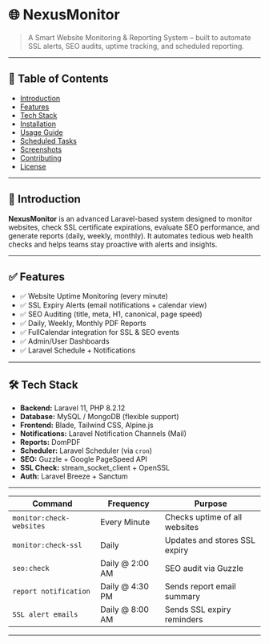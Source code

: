 # 🌐 NexusMonitor

> A Smart Website Monitoring & Reporting System – built to automate SSL alerts, SEO audits, uptime tracking, and scheduled reporting.

---

## 📌 Table of Contents

- [Introduction](#introduction)
- [Features](#features)
- [Tech Stack](#tech-stack)
- [Installation](#installation)
- [Usage Guide](#usage-guide)
- [Scheduled Tasks](#scheduled-tasks)
- [Screenshots](#screenshots)
- [Contributing](#contributing)
- [License](#license)

---

## 🚀 Introduction

**NexusMonitor** is an advanced Laravel-based system designed to monitor websites, check SSL certificate expirations, evaluate SEO performance, and generate reports (daily, weekly, monthly). It automates tedious web health checks and helps teams stay proactive with alerts and insights.

---

## ✅ Features

- ✅ Website Uptime Monitoring (every minute)
- ✅ SSL Expiry Alerts (email notifications + calendar view)
- ✅ SEO Auditing (title, meta, H1, canonical, page speed)
- ✅ Daily, Weekly, Monthly PDF Reports
- ✅ FullCalendar integration for SSL & SEO events
- ✅ Admin/User Dashboards
- ✅ Laravel Schedule + Notifications

---

## 🛠️ Tech Stack

- **Backend:** Laravel 11, PHP 8.2.12
- **Database:** MySQL / MongoDB (flexible support)
- **Frontend:** Blade, Tailwind CSS, Alpine.js
- **Notifications:** Laravel Notification Channels (Mail)
- **Reports:** DomPDF
- **Scheduler:** Laravel Scheduler (via `cron`)
- **SEO:** Guzzle + Google PageSpeed API
- **SSL Check:** stream_socket_client + OpenSSL
- **Auth:** Laravel Breeze + Sanctum

---

| Command                  | Frequency       | Purpose                       |
| ------------------------ | --------------- | ----------------------------- |
| `monitor:check-websites` | Every Minute    | Checks uptime of all websites |
| `monitor:check-ssl`      | Daily           | Updates and stores SSL expiry |
| `seo:check`              | Daily @ 2:00 AM | SEO audit via Guzzle          |
| `report notification`    | Daily @ 4:30 PM | Sends report email summary    |
| `SSL alert emails`       | Daily @ 8:00 AM | Sends SSL expiry reminders    |



---


